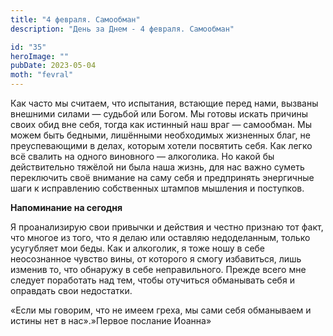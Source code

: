 ```yaml
---
title: "4 февраля. Самообман"
description: "День за Днем - 4 февраля. Самообман"

id: "35"
heroImage: ""
pubDate: 2023-05-04
moth: "fevral"
---
```


Как часто мы считаем, что испытания, встающие перед нами, вызваны внешними
силами — судьбой или Богом. Мы готовы искать причины своих обид вне себя,
тогда как истинный наш враг — самообман. Мы можем быть бедными, лишёнными
необходимых жизненных благ, не преуспевающими в делах, которым хотели
посвятить себя. Как легко всё свалить на одного виновного — алкоголика. Но
какой бы действительно тяжёлой ни была наша жизнь, для нас важно суметь
переключить своё внимание на саму себя и предпринять энергичные шаги к
исправлению собственных штампов мышления и поступков.

**Напоминание на сегодня**

Я проанализирую свои привычки и действия и честно признаю тот факт, что многое
из того, что я делаю или оставляю недоделанным, только усугубляет мои беды.
Как и алкоголик, я тоже ношу в себе неосознанное чувство вины, от которого я
смогу избавиться, лишь изменив то, что обнаружу в себе неправильного. Прежде
всего мне следует поработать над тем, чтобы отучиться обманывать себя и
оправдать свои недостатки.

«Если мы говорим, что не имеем греха, мы сами себя обманываем и истины нет в
нас».»Первое послание Иоанна»
